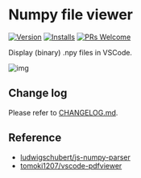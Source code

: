 # Numpy file viewer

[![Version](https://vsmarketplacebadge.apphb.com/version/Percy.vscode-numpy-viewer.svg?style=flat-square)](https://marketplace.visualstudio.com/items?itemName=Percy.vscode-numpy-viewer)
[![Installs](https://vsmarketplacebadge.apphb.com/installs-short/Percy.vscode-numpy-viewer.svg?style=flat-square)](https://marketplace.visualstudio.com/items?itemName=Percy.vscode-numpy-viewer)
[![PRs Welcome](https://img.shields.io/badge/PRs-welcome-brightgreen.svg?style=flat-square)](http://makeapullrequest.com)

Display (binary) .npy files in VSCode.

![img](https://github.com/haochengxia/vscode-numpy-viewer/blob/screenshot/screenshot.gif?raw=true)

## Change log

Please refer to [CHANGELOG.md](./CHANGELOG.md).

## Reference

- [ludwigschubert/js-numpy-parser](https://github.com/ludwigschubert/js-numpy-parser)
- [tomoki1207/vscode-pdfviewer](https://github.com/tomoki1207/vscode-pdfviewer)
